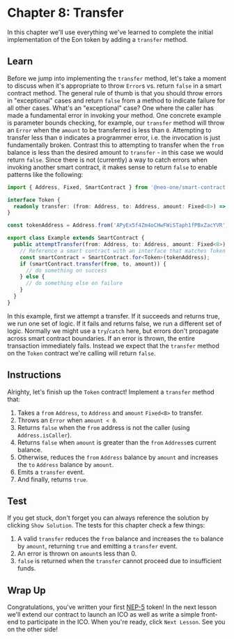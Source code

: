 # Chapter 8: Transfer

In this chapter we'll use everything we've learned to complete the initial implementation of the Eon token by adding a `transfer` method.

## Learn

Before we jump into implementing the `transfer` method, let's take a moment to discuss when it's appropriate to throw `Error`s vs. return `false` in a smart contract method. The general rule of thumb is that you should throw errors in "exceptional" cases and return `false` from a method to indicate failure for all other cases. What's an "exceptional" case? One where the caller has made a fundamental error in invoking your method. One concrete example is parameter bounds checking, for example, our `transfer` method will throw an `Error` when the `amount` to be transferred is less than `0`. Attempting to transfer less than `0` indicates a programmer error, i.e. the invocation is just fundamentally broken. Contrast this to attempting to transfer when the `from` balance is less than the desired amount to `transfer` - in this case we would return `false`. Since there is not (currently) a way to catch errors when invoking another smart contract, it makes sense to return `false` to enable patterns like the following:

```typescript
import { Address, Fixed, SmartContract } from '@neo-one/smart-contract';

interface Token {
  readonly transfer: (from: Address, to: Address, amount: Fixed<8>) => boolean;
}

const tokenAddress = Address.from('APyEx5f4Zm4oCHwFWiSTaph1fPBxZacYVR');

export class Example extends SmartContract {
  public attemptTransfer(from: Address, to: Address, amount: Fixed<8>): void {
    // Reference a smart contract with an interface that matches Token at tokenAddress.
    const smartContract = SmartContract.for<Token>(tokenAddress);
    if (smartContract.transfer(from, to, amount)) {
      // do something on success
    } else {
      // do something else on failure
    }
  }
}
```

In this example, first we attempt a transfer. If it succeeds and returns true, we run one set of logic. If it fails and returns false, we run a different set of logic. Normally we might use a `try`/`catch` here, but errors don't propagate across smart contract boundaries. If an error is thrown, the entire transaction immediately fails. Instead we expect that the `transfer` method on the `Token` contract we're calling will return `false`.

## Instructions

Alrighty, let's finish up the `Token` contract! Implement a `transfer` method that:

 1. Takes a `from` `Address`, `to` `Address` and `amount` `Fixed<8>` to transfer.
 2. Throws an `Error` when `amount < 0`.
 3. Returns `false` when the `from` address is not the caller (using `Address.isCaller`).
 4. Returns `false` when `amount` is greater than the `from` `Address`es current balance.
 5. Otherwise, reduces the `from` `Address` balance by `amount` and increases the `to` `Address` balance by `amount`.
 6. Emits a `transfer` event.
 7. And finally, returns `true`.

## Test

If you get stuck, don't forget you can always reference the solution by clicking `Show Solution`. The tests for this chapter check a few things:

 1. A valid `transfer` reduces the `from` balance and increases the `to` balance by `amount`, returning `true` and emitting a `transfer` event.
 2. An error is thrown on `amount`s less than 0.
 3. `false` is returned when the `transfer` cannot proceed due to insufficient funds.

## Wrap Up

Congratulations, you've written your first [NEP-5](https://github.com/neo-project/proposals/blob/master/nep-5.mediawiki) token! In the next lesson we'll extend our contract to launch an ICO as well as write a simple front-end to participate in the ICO. When you're ready, click `Next Lesson`. See you on the other side!
